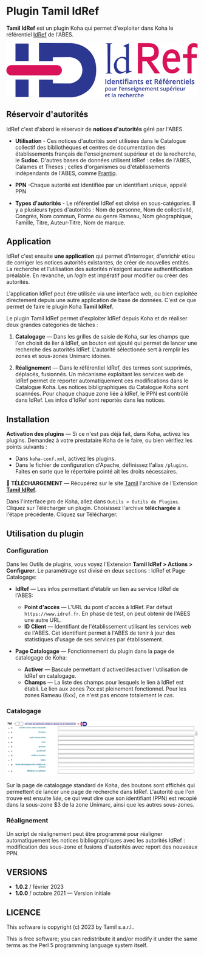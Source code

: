 # Plugin Tamil IdRef

**Tamil IdRef** est un plugin Koha qui permet d'exploiter dans Koha le
référentiel [IdRef](https://idref.fr) de l'ABES.

![IdRef](https://raw.githubusercontent.com/fredericd/Koha-Plugin-Tamil-IdRef/master/Koha/Plugin/Tamil/IdRef/img/logo-idref.svg)

## Réservoir d'autorités

IdRef c'est d'abord le réservoir de **notices d'autorités** géré par l'ABES. 

- **Utilisation** - Ces notices d'autorités sont utilisées dans le Catalogue
  collectif des bibliothèques et centres de documentation des établissements
  français de l'enseignement supérieur et de la recherche, le **Sudoc**.
  D'autres bases de données utilisent IdRef : celles de l'ABES, Calames et
  Theses ; celles d'organismes ou d'établissements indépendants de l'ABES,
  comme [Frantiq](https://www.frantiq.fr).

- **PPN** -Chaque autorité est identifiée par un identifiant unique, appelé PPN

- **Types d'autorités** - Le référentiel IdRef est divisé en sous-catégories. Il
  y a plusieurs types d'autorités : Nom de personne, Nom de collectivité,
  Congrès, Nom commun, Forme ou genre Rameau, Nom géographique, Famille, Titre,
  Auteur-Titre, Nom de marque.

## Application

IdRef c'est ensuite **une application** qui permet d’interroger, d'enrichir
et/ou de corriger les notices autorités existantes, de créer de nouvelles
entités. La recherche et l’utilisation des autorités n'exigent aucune
authentification préalable. En revanche, un _login_ est impératif pour modifier
ou créer des autorités.

L'application IdRef peut être utilisée via une interface web, ou bien exploitée
directement depuis une autre application de base de données. C'est ce que permet
de faire le plugin Koha **Tamil IdRef**.

Le plugin Tamil IdRef permet d'exploiter IdRef depuis Koha et de réaliser deux
grandes catégories de tâches :

1. **Catalogage** — Dans les grilles de saisie de Koha, sur les champs que l'on
   choisit de lier à IdRef, un bouton est ajouté qui permet de lancer une
   recherche des autorités IdRef. L'autorité sélectionée sert à remplir les
   zones et sous-zones Unimarc idoines.

1. **Réalignement** — Dans le référentiel IdRef, des termes sont supprimés,
   déplacés, fusionnés. Un mécanisme exploitant les services web de IdRef permet
   de reporter automatiquement ces modifications dans le Catalogue Koha. Les
   notices bibligraphiques du Catalogue Koha sont scannées. Pour chaque chaque
   zone liée à IdRef, le PPN est contrôlé dans IdRef. Les infos d'IdRef sont
   reportés dans les notices.

## Installation

**Activation des plugins** — Si ce n'est pas déjà fait, dans Koha, activez les
plugins. Demandez à votre prestataire Koha de le faire, ou bien vérifiez les
points suivants :

- Dans `koha-conf.xml`, activez les plugins.
- Dans le fichier de configuration d'Apache, définissez l'alias `/plugins`.
  Faites en sorte que le répertoire pointé ait les droits nécessaires.

**📁 TÉLÉCHARGEMENT** — Récupérez sur le site [Tamil](https://www.tamil.fr)
l'archive de l'Extension **[Tamil
IdRef](https://www.tamil.fr/download/koha-plugin-tamil-idref-1.0.2.kpz)**.

Dans l'interface pro de Koha, allez dans `Outils > Outils de Plugins`. Cliquez
sur Télécharger un plugin. Choisissez l'archive **téléchargée** à l'étape
précédente. Cliquez sur Télécharger.

## Utilisation du plugin

### Configuration

Dans les Outils de plugins, vous voyez l'Extension **Tamil IdRef > Actions >
Configurer**. Le paramétrage est divisé en deux sections : IdRef et Page
Catalogage:

- **IdRef** — Les infos permettant d'établir un lien au service IdRef de
  l'ABES:
  - **Point d'accès** — L'URL du pont d'accès à IdRef. Par défaut
    `https://www.idref.fr`. En phase de test, on peut obtenir de l'ABES une
    autre URL.
  - **ID Client** — Identifiant de l'établissement utilisant les services web
    de l'ABES. Cet identifiant permet à l'ABES de tenir à jour des statistiques
    d'usage de ses services par établissement.

- **Page Catalogage** — Fonctionnement du plugin dans la page de catalogage de
  Koha:
  - **Activer** — Bascule permettant d'activer/desactiver l'utilisation de
    IdRef en catalogage.
  - **Champs** — La liste des champs pour lesquels le lien à IdRef est établi.
    Le lien aux zones 7xx est pleinement fonctionnel. Pour les zones Rameau
    (6xx), ce n'est pas encore totalement le cas.


### Catalogage

![Catalogage](https://raw.githubusercontent.com/fredericd/Koha-Plugin-Tamil-IdRef/master/Koha/Plugin/Tamil/IdRef/img/koha-cata-idref.png)

Sur la page de catalogage standard de Koha, des boutons sont affichés qui
permettent de lancer une page de recherche dans IdRef. L'autorité que l'on
trouve est ensuite _liée_, ce qui veut dire que son identifiant (PPN) est
recopié dans la sous-zone $3 de la zone Unimarc, ainsi que les autres
sous-zones.

### Réalignement

Un script de réalignement peut être programmé pour réaligner automatiquement
les notices bibliographiques avec les autorités IdRef : modification des
sous-zone et fusions d'autorités avec report des nouveaux PPN.

## VERSIONS

* **1.0.2** / février 2023
* **1.0.0** / octobre 2021 — Version initiale

## LICENCE

This software is copyright (c) 2023 by Tamil s.a.r.l..

This is free software; you can redistribute it and/or modify it under the same
terms as the Perl 5 programming language system itself.

